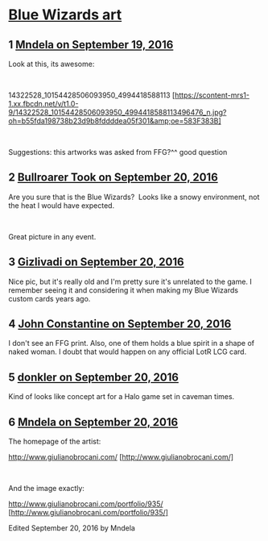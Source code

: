 # [Blue Wizards art](https://community.fantasyflightgames.com/topic/230488-blue-wizards-art/)

## 1 [Mndela on September 19, 2016](https://community.fantasyflightgames.com/topic/230488-blue-wizards-art/?do=findComment&comment=2421679)

Look at this, its awesome:

 

14322528_10154428506093950_4994418588113 [https://scontent-mrs1-1.xx.fbcdn.net/v/t1.0-9/14322528_10154428506093950_4994418588113496476_n.jpg?oh=b55fda198738b23d9b8fddddea05f301&amp;oe=583F383B]

 

Suggestions: this artworks was asked from FFG?^^ good question

## 2 [Bullroarer Took on September 20, 2016](https://community.fantasyflightgames.com/topic/230488-blue-wizards-art/?do=findComment&comment=2421727)

Are you sure that is the Blue Wizards?  Looks like a snowy environment, not the heat I would have expected.

 

Great picture in any event.

## 3 [Gizlivadi on September 20, 2016](https://community.fantasyflightgames.com/topic/230488-blue-wizards-art/?do=findComment&comment=2421733)

Nice pic, but it's really old and I'm pretty sure it's unrelated to the game. I remember seeing it and considering it when making my Blue Wizards custom cards years ago.

## 4 [John Constantine on September 20, 2016](https://community.fantasyflightgames.com/topic/230488-blue-wizards-art/?do=findComment&comment=2422104)

I don't see an FFG print. Also, one of them holds a blue spirit in a shape of naked woman. I doubt that would happen on any official LotR LCG card.

## 5 [donkler on September 20, 2016](https://community.fantasyflightgames.com/topic/230488-blue-wizards-art/?do=findComment&comment=2422620)

Kind of looks like concept art for a Halo game set in caveman times.

## 6 [Mndela on September 20, 2016](https://community.fantasyflightgames.com/topic/230488-blue-wizards-art/?do=findComment&comment=2422687)

The homepage of the artist:

http://www.giulianobrocani.com/ [http://www.giulianobrocani.com/]

 

And the image exactly:

http://www.giulianobrocani.com/portfolio/935/ [http://www.giulianobrocani.com/portfolio/935/]

Edited September 20, 2016 by Mndela

